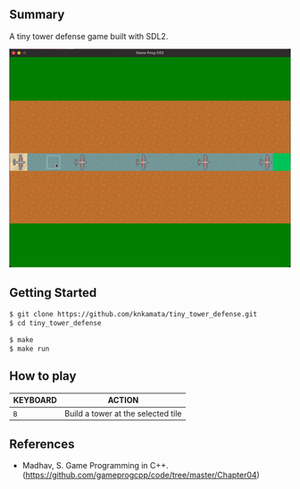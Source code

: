 ## Summary
A tiny tower defense game built with SDL2.

![demo.gif](demo.gif)

## Getting Started
```shell
$ git clone https://github.com/knkamata/tiny_tower_defense.git
$ cd tiny_tower_defense
```
```shell
$ make
$ make run
```
## How to play

| KEYBOARD | ACTION |
| -------- | ------ |
| `B`      | Build a tower at the selected tile |

## References
- Madhav, S. Game Programming in C++. (https://github.com/gameprogcpp/code/tree/master/Chapter04)

